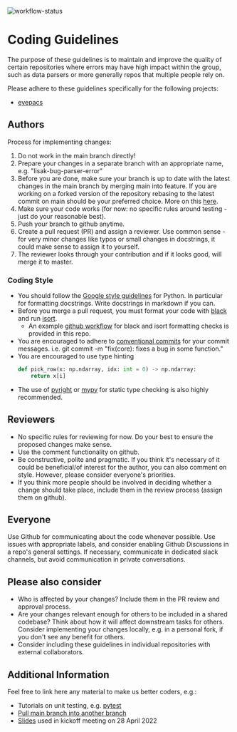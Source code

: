 ![workflow-status](https://github.com/sarmueller/github-workflows/actions/workflows/python_workflow.yml/badge.svg) 

# Coding Guidelines
The purpose of these guidelines is to maintain and improve the quality of certain repositories where errors may have high impact within the group, such as data parsers or more generally repos that multiple people rely on. 

Please adhere to these guidelines specifically for the following projects:
- [eyepacs](https://github.com/berenslab/eyepacs)

## Authors

Process for implementing changes:
1. Do not work in the main branch directly!
2. Prepare your changes in a separate branch with an appropriate name, e.g. "lisak-bug-parser-error"
3. Before you are done, make sure your branch is up to date with the latest changes in the main branch by merging main into feature. If you are working on a forked version of the repository rebasing to the latest commit on main should be your preferred choice. More on this [here](https://medium.datadriveninvestor.com/git-rebase-vs-merge-cc5199edd77c).
4. Make sure your code works (for now: no specific rules around testing - just do your reasonable best).
5. Push your branch to github anytime.
6. Create a pull request (PR) and assign a reviewer. Use common sense - for very minor changes like typos or small changes in docstrings, it could make sense to assign it to yourself.
7. The reviewer looks through your contribution and if it looks good, will merge it to master.

### Coding Style
- You should follow the [Google style guidelines](https://google.github.io/styleguide/pyguide.html) for Python. In particular for formatting docstrings. Write docstrings in markdown if you can.
- Before you merge a pull request, you must format your code with [black](https://pypi.org/project/black/) and run [isort](https://pypi.org/project/isort/).
    - An example [github workflow](.github/workflows/python_workflow.yml) for black and isort formatting checks is provided in this repo. 
- You are encouraged to adhere to [conventional commits](https://www.conventionalcommits.org/en/v1.0.0/) for your commit messages. i.e. git commit -m "fix(core): fixes a bug in some function."
- You are encouraged to use type hinting
    ```python
    def pick_row(x: np.ndarray, idx: int = 0) -> np.ndarray: 
        return x[i]
    ```
- The use of [pyright](https://github.com/Microsoft/pyright) or [mypy](http://mypy-lang.org/) for static type checking is also highly recommended.

## Reviewers
- No specific rules for reviewing for now. Do your best to ensure the proposed changes make sense.
- Use the comment functionality on github.
- Be constructive, polite and pragmatic. If you think it's necessary of it could be beneficial/of interest for the author, you can also comment on style. However, please consider everyone's priorities.
- If you think more people should be involved in deciding whether a change should take place, include them in the review process (assign them on github).

## Everyone
Use Github for communicating about the code whenever possible. Use issues with appropriate labels, and consider enabling Github Discussions in a repo's general settings. If necessary, communicate in dedicated slack channels, but avoid communication in private conversations.

## Please also consider
- Who is affected by your changes? Include them in the PR review and approval process.
- Are your changes relevant enough for others to be included in a shared codebase? Think about how it will affect downstream tasks for others. Consider implementing your changes locally, e.g. in a personal fork, if you don't see any benefit for others.
- Consider including these guidelines in individual repositories with external collaborators.

## Additional Information
Feel free to link here any material to make us better coders, e.g.: 
- Tutorials on unit testing, e.g. [pytest](https://docs.pytest.org/en/7.1.x/getting-started.html#create-your-first-test)
- [Pull main branch into another branch](https://www.delftstack.com/howto/git/git-pull-master-into-branch/)
- [Slides](https://docs.google.com/presentation/d/1AJG5WTQeUqHU4czdVNK9KQFzZK7cSV7S_0ch7ebm7KU/edit#slide=id.gda54aabedc_7_0) used in kickoff meeting on 28 April 2022
